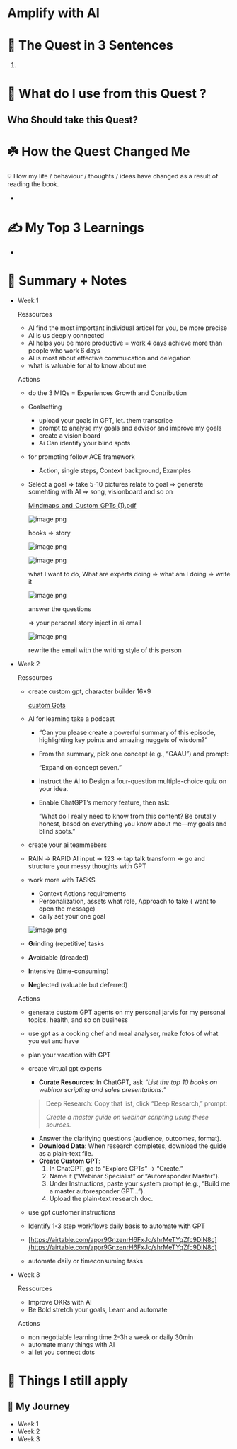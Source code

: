 # Amplify with AI

# 🚀 The Quest in 3 Sentences

1. 

# 🎨 What do I use from this Quest ?

## Who Should take this Quest?

# ☘️ How the Quest Changed Me

<aside>
💡 How my life / behaviour / thoughts / ideas have changed as a result of reading the book.

</aside>

- 

# ✍️ My Top 3 Learnings

- 

# 📒 Summary + Notes

- Week 1
    
    Ressources
    
    - AI find the most important individual articel for you, be more precise
    - AI is us deeply connected
    - AI helps you be more productive = work 4 days achieve more than people who work 6 days
    - AI is most about effective commuication and delegation
    - what is valuable for aI to know about me
    
    Actions
    
    - do the 3 MIQs = Experiences Growth and Contribution
    - Goalsetting
        - upload your goals in GPT, let. them transcribe
        - prompt to analyse my goals and advisor and improve my goals
        - create a vision board
        - Ai Can identify your blind spots
    - for prompting follow ACE framework
        - Action, single steps, Context background, Examples
    - Select a goal ⇒ take 5-10 pictures relate to goal ⇒ generate somehting with AI ⇒ song, visionboard and so on
        
        [Mindmaps_and_Custom_GPTs (1).pdf](Amplify%20with%20AI%2020ed42a1faf58083b1acdb5485dcb076/Mindmaps_and_Custom_GPTs_(1).pdf)
        
        ![image.png](Amplify%20with%20AI%2020ed42a1faf58083b1acdb5485dcb076/image.png)
        
        hooks ⇒ story
        
        ![image.png](Amplify%20with%20AI%2020ed42a1faf58083b1acdb5485dcb076/image%201.png)
        
        ![image.png](Amplify%20with%20AI%2020ed42a1faf58083b1acdb5485dcb076/image%202.png)
        
        what I want to do, What are experts doing ⇒ what am I doing ⇒ write it 
        
        ![image.png](Amplify%20with%20AI%2020ed42a1faf58083b1acdb5485dcb076/image%203.png)
        
        answer the questions
        
        ⇒ your personal story inject in ai email
        
        ![image.png](Amplify%20with%20AI%2020ed42a1faf58083b1acdb5485dcb076/image%204.png)
        
        rewrite the email with the writing style of this person 
        
- Week 2
    
    Ressources
    
    - create custom gpt, character builder 16*9
        
        [custom Gpts](Amplify%20with%20AI%2020ed42a1faf58083b1acdb5485dcb076/custom%20Gpts%20211d42a1faf58093813fd1a3788f0d0e.md)
        
    - AI for learning take a podcast
        - “Can you please create a powerful summary of this episode, highlighting key points and amazing nuggets of wisdom?”
        - From the summary, pick one concept (e.g., “GAAU”) and prompt:
            
            “Expand on concept seven.”
            
        - Instruct the AI to Design a four-question multiple-choice quiz on your idea.
        - Enable ChatGPT’s memory feature, then ask:
            
            “What do I really need to know from this content? Be brutally honest, based on everything you know about me—my goals and blind spots.”
            
    - create your ai teammebers
    - RAIN ⇒ RAPID AI input ⇒ 123 ⇒ tap talk transform ⇒ go and structure your messy thoughts with GPT
    - work more with TASKS
        - Context Actions requirements
        - Personalization, assets what role, Approach to take ( want to open the message)
        - daily set your one goal
        
        ![image.png](Amplify%20with%20AI%2020ed42a1faf58083b1acdb5485dcb076/image%205.png)
        
    - **G**rinding (repetitive) tasks
    - **A**voidable (dreaded)
    - **I**ntensive (time-consuming)
    - **N**eglected (valuable but deferred)
    
    Actions
    
    - generate custom GPT agents on my personal jarvis for my personal topics, health, and so on business
    - use gpt as a cooking chef and meal analyser, make fotos of what you eat and have
    - plan your vacation with GPT
    - create virtual gpt experts
        - **Curate Resources**: In ChatGPT, ask *“List the top 10 books on webinar scripting and sales presentations.”*
        
        > Deep Research: Copy that list, click “Deep Research,” prompt:
        > 
        > 
        > *Create a master guide on webinar scripting using these sources.*
        > 
        - Answer the clarifying questions (audience, outcomes, format).
        - **Download Data**: When research completes, download the guide as a plain-text file.
        - **Create Custom GPT**:
            1. In ChatGPT, go to “Explore GPTs” → “Create.”
            2. Name it (“Webinar Specialist” or “Autoresponder Master”).
            3. Under Instructions, paste your system prompt (e.g., “Build me a master autoresponder GPT…”).
            4. Upload the plain-text research doc.
    - use gpt customer instructions
    - Identify 1-3 step workflows daily basis to automate with GPT
    - [https://airtable.com/appr9GnzenrH6FxJc/shrMeTYqZfc9DiN8c](https://airtable.com/appr9GnzenrH6FxJc/shrMeTYqZfc9DiN8c)
    - automate daily or timeconsuming tasks
- Week 3
    
    Ressources
    
    - Improve OKRs with AI
    - Be Bold stretch your goals, Learn and automate
    
    Actions
    
    - non negotiable learning time 2-3h a week  or daily 30min
    - automate many things with AI
    - ai let you connect dots

# 📒 Things I still apply

## 💪 My Journey

- Week 1
- Week 2
- Week 3